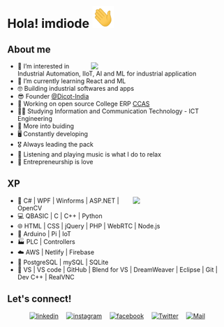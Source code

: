 # Hola! imdiode <img src="https://github.com/devSouvik/devSouvik/blob/master/Hi.gif" width="50" height="50" />

## About me


- 👀 <img align="right" src="https://miro.medium.com/max/1800/1*YiIf4hs9q83CSbZD4fUJ7w.gif" width="65%"/>I’m interested in Industrial Automation, IIoT, AI and ML for industrial application
- 🌱 I’m currently learning React and ML
- 🤓 Building industrial softwares and apps 
- 😎 Founder [@Dicot-India](https://github.com/Dicot-India)
- 💾 Working on open source College ERP [CCAS](https://github.com/imdiode/CCAS)
- 🧑‍🎓 Studying Information and Communication Technology - ICT Engineering
- 👷 More into buiding
- 🖥️ Constantly developing
- 🎖️ Always leading the pack
- 🎵 Listening and playing music is what I do to relax
- 💙 Entrepreneurship is love

## XP

* <img src="https://i.pinimg.com/originals/1c/49/2e/1c492eb6e1d085b2fa32302ecd6f8343.gif" width="45%" align="right"/>🦈 C# | WPF | Winforms | ASP.NET | OpenCV
* 💻 QBASIC | C | C++ | Python 
* 🌐 HTML | CSS | jQuery | PHP | WebRTC | Node.js
* 🤖 Arduino | Pi | IoT
* 🏭 PLC | Controllers
* ☁️ AWS | Netlify | Firebase
* 📑 PostgreSQL | mySQL | SQLite
* 🧰 VS | VS code | GitHub | Blend for VS | DreamWeaver | Eclipse | Git | Dev C++ | RealVNC

## Let's connect!

<p align="center">
<a href="https://www.linkedin.com/in/diode16/"><img src="https://cdn4.iconfinder.com/data/icons/social-messaging-ui-color-shapes-2-free/128/social-linkedin-circle-512.png" alt="linkedin" width="40px"/></a>&emsp;
<a href="https://www.instagram.com/diode.h"><img src="https://cdn2.iconfinder.com/data/icons/social-media-2285/512/1_Instagram_colored_svg_1-512.png" alt="instagram" width="40px"/></a>&emsp;
<a href="https://www.facebook.com/nandan.shukla.9404"><img src="https://1000logos.net/wp-content/uploads/2016/11/Facebook-logo.png" alt="facebook" width="65px"/></a>&emsp;
<a href="https://www.twitter.com/diode_tech"><img src="https://logodownload.org/wp-content/uploads/2014/09/twitter-logo-4.png" alt="Twitter" width="40px"/></a>&emsp;
<a href="mailto:nandan@dicot.in"><img src="https://i.pinimg.com/originals/8f/c3/7b/8fc37b74b608a622588fbaa361485f32.png" alt="Mail" width="40px"/></a>
</p>
